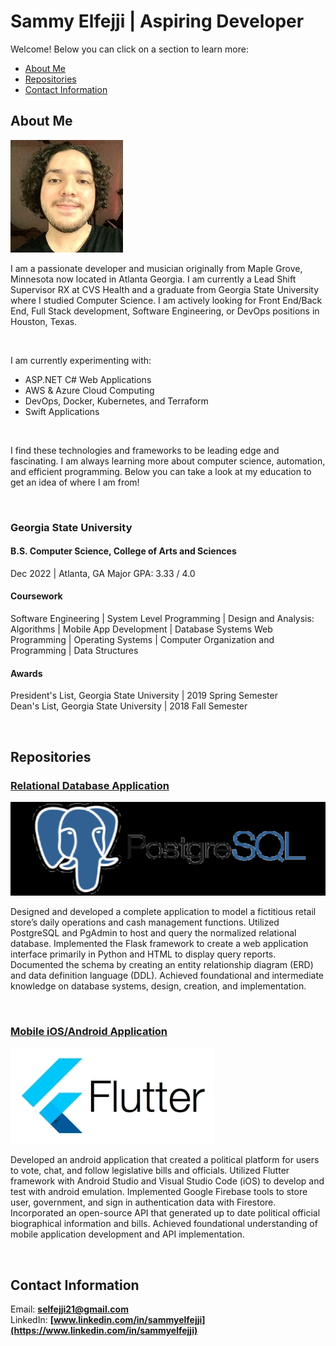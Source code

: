 # Sammy Elfejji | **Aspiring Developer**


Welcome! Below you can click on a section to learn more:

- [About Me](#about-me)
- [Repositories](#repositories)
- [Contact Information](#contact-information)

## **About Me**
![alt text](/assets/resized-image-Promo.jpeg "Logo Title Text 1")


I am a passionate developer and musician originally from Maple Grove, Minnesota now located in Atlanta Georgia. I
am currently a Lead Shift Supervisor RX at CVS Health and a graduate from Georgia State University where I studied
Computer Science. I am actively looking for Front End/Back End, Full Stack development, Software Engineering, or
DevOps positions in Houston, Texas.

<br>

I am currently experimenting with:

+ ASP.NET C# Web Applications
+ AWS & Azure Cloud Computing
+ DevOps, Docker, Kubernetes, and Terraform
+ Swift Applications

<br>

I find these technologies and frameworks to be leading edge and fascinating.
I am always learning more about computer science, automation, and efficient programming.
Below you can take a look at my education to get an idea of where I am from!

<br>

### **Georgia State University**
#### B.S. Computer Science, College of Arts and Sciences
Dec 2022 | Atlanta, GA
Major GPA: 3.33 / 4.0

#### Coursework
Software Engineering | System Level Programming | Design and Analysis: Algorithms | Mobile App Development | Database Systems Web Programming | Operating Systems | Computer Organization and Programming | Data Structures

#### Awards
President's List, Georgia State University | 2019 Spring Semester <br>
Dean's List, Georgia State University | 2018 Fall Semester

<br>

## **Repositories**

### [Relational Database Application](../blob/master/LICENSE)
![alt text](/assets/ECX-1909_Hero_PostgreSQL_600x400_2x.jpeg "Logo Title Text 1")

Designed and developed a complete application to model a fictitious retail store’s daily operations and cash management functions.
Utilized PostgreSQL and PgAdmin to host and query the normalized relational database.
Implemented the Flask framework to create a web application interface primarily in Python and HTML to display query reports.
Documented the schema by creating an entity relationship diagram (ERD) and data definition language (DDL).
Achieved foundational and intermediate knowledge on database systems, design, creation, and implementation.

<br>

### [Mobile iOS/Android Application](../blob/master/LICENSE)
![alt text](/assets/flutter.jpg "Logo Title Text 1")

Developed an android application that created a political platform for users to vote, chat, and follow legislative bills and officials.
Utilized Flutter framework with Android Studio and Visual Studio Code (iOS) to develop and test with android emulation.
Implemented Google Firebase tools to store user, government, and sign in authentication data with Firestore. 
Incorporated an open-source API that generated up to date political official biographical information and bills.
Achieved foundational understanding of mobile application development and API implementation.

<br> 

## Contact Information

Email: **selfejji21@gmail.com** <br>
LinkedIn: **[www.linkedin.com/in/sammyelfejji](https://www.linkedin.com/in/sammyelfejji)**


